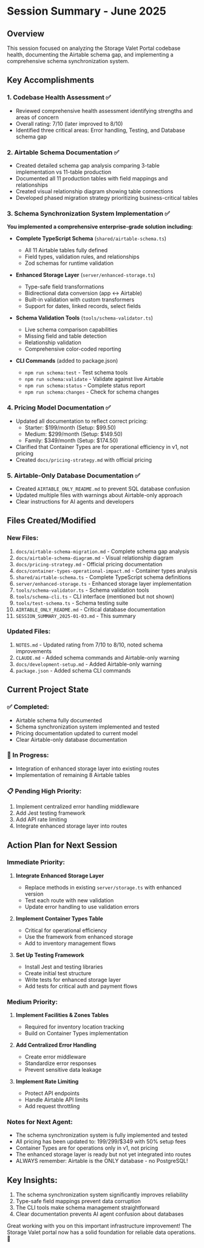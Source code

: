 # Session Summary - June 2025

## Overview

This session focused on analyzing the Storage Valet Portal codebase health, documenting the Airtable schema gap, and implementing a comprehensive schema synchronization system.

## Key Accomplishments

### 1. Codebase Health Assessment ✅

- Reviewed comprehensive health assessment identifying strengths and areas of concern
- Overall rating: 7/10 (later improved to 8/10)
- Identified three critical areas: Error handling, Testing, and Database schema gap

### 2. Airtable Schema Documentation ✅

- Created detailed schema gap analysis comparing 3-table implementation vs 11-table production
- Documented all 11 production tables with field mappings and relationships
- Created visual relationship diagram showing table connections
- Developed phased migration strategy prioritizing business-critical tables

### 3. Schema Synchronization System Implementation ✅

**You implemented a comprehensive enterprise-grade solution including:**

- **Complete TypeScript Schema** (`shared/airtable-schema.ts`)
  - All 11 Airtable tables fully defined
  - Field types, validation rules, and relationships
  - Zod schemas for runtime validation

- **Enhanced Storage Layer** (`server/enhanced-storage.ts`)
  - Type-safe field transformations
  - Bidirectional data conversion (app ↔ Airtable)
  - Built-in validation with custom transformers
  - Support for dates, linked records, select fields

- **Schema Validation Tools** (`tools/schema-validator.ts`)
  - Live schema comparison capabilities
  - Missing field and table detection
  - Relationship validation
  - Comprehensive color-coded reporting

- **CLI Commands** (added to package.json)
  - `npm run schema:test` - Test schema tools
  - `npm run schema:validate` - Validate against live Airtable
  - `npm run schema:status` - Complete status report
  - `npm run schema:changes` - Check for schema changes

### 4. Pricing Model Documentation ✅

- Updated all documentation to reflect correct pricing:
  - Starter: $199/month (Setup: $99.50)
  - Medium: $299/month (Setup: $149.50)
  - Family: $349/month (Setup: $174.50)
- Clarified that Container Types are for operational efficiency in v1, not pricing
- Created `docs/pricing-strategy.md` with official pricing

### 5. Airtable-Only Database Documentation ✅

- Created `AIRTABLE_ONLY_README.md` to prevent SQL database confusion
- Updated multiple files with warnings about Airtable-only approach
- Clear instructions for AI agents and developers

## Files Created/Modified

### New Files:

1. `docs/airtable-schema-migration.md` - Complete schema gap analysis
2. `docs/airtable-schema-diagram.md` - Visual relationship diagram
3. `docs/pricing-strategy.md` - Official pricing documentation
4. `docs/container-types-operational-impact.md` - Container types analysis
5. `shared/airtable-schema.ts` - Complete TypeScript schema definitions
6. `server/enhanced-storage.ts` - Enhanced storage layer implementation
7. `tools/schema-validator.ts` - Schema validation tools
8. `tools/schema-cli.ts` - CLI interface (mentioned but not shown)
9. `tools/test-schema.ts` - Schema testing suite
10. `AIRTABLE_ONLY_README.md` - Critical database documentation
11. `SESSION_SUMMARY_2025-01-03.md` - This summary

### Updated Files:

1. `NOTES.md` - Updated rating from 7/10 to 8/10, noted schema improvements
2. `CLAUDE.md` - Added schema commands and Airtable-only warning
3. `docs/development-setup.md` - Added Airtable-only warning
4. `package.json` - Added schema CLI commands

## Current Project State

### ✅ Completed:

- Airtable schema fully documented
- Schema synchronization system implemented and tested
- Pricing documentation updated to current model
- Clear Airtable-only database documentation

### 🔄 In Progress:

- Integration of enhanced storage layer into existing routes
- Implementation of remaining 8 Airtable tables

### 📋 Pending High Priority:

1. Implement centralized error handling middleware
2. Add Jest testing framework
3. Add API rate limiting
4. Integrate enhanced storage layer into routes

## Action Plan for Next Session

### Immediate Priority:

1. **Integrate Enhanced Storage Layer**
   - Replace methods in existing `server/storage.ts` with enhanced version
   - Test each route with new validation
   - Update error handling to use validation errors

2. **Implement Container Types Table**
   - Critical for operational efficiency
   - Use the framework from enhanced storage
   - Add to inventory management flows

3. **Set Up Testing Framework**
   - Install Jest and testing libraries
   - Create initial test structure
   - Write tests for enhanced storage layer
   - Add tests for critical auth and payment flows

### Medium Priority:

1. **Implement Facilities & Zones Tables**
   - Required for inventory location tracking
   - Build on Container Types implementation

2. **Add Centralized Error Handling**
   - Create error middleware
   - Standardize error responses
   - Prevent sensitive data leakage

3. **Implement Rate Limiting**
   - Protect API endpoints
   - Handle Airtable API limits
   - Add request throttling

### Notes for Next Agent:

- The schema synchronization system is fully implemented and tested
- All pricing has been updated to: $199/$299/$349 with 50% setup fees
- Container Types are for operations only in v1, not pricing
- The enhanced storage layer is ready but not yet integrated into routes
- ALWAYS remember: Airtable is the ONLY database - no PostgreSQL!

## Key Insights:

1. The schema synchronization system significantly improves reliability
2. Type-safe field mappings prevent data corruption
3. The CLI tools make schema management straightforward
4. Clear documentation prevents AI agent confusion about databases

Great working with you on this important infrastructure improvement! The Storage Valet portal now has a solid foundation for reliable data operations. 🚀
